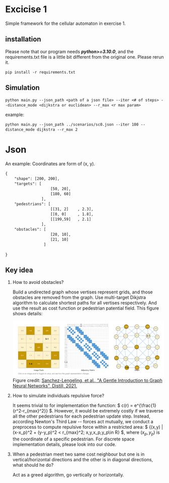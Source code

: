 # Excicise 1

Simple framework for the cellular automaton in exercise 1.

## installation

Please note that our program needs ***python>=3.10.0***, and the requirements.txt file is a little bit different from the original one. Please rerun it.

```
pip install -r requirements.txt 
```

## Simulation

```
python main.py --json_path <path of a json file> --iter <# of steps> --distance_mode <dijkstra or euclidean> --r_max <r max param>
```

example:

```
python main.py --json_path ../scenarios/sc0.json --iter 100 --distance_mode dijkstra --r_max 2
```

# Json

An example:
Coordinates are form of (x, y).

```
{
    "shape": [200, 200],
    "targets": [
                    [50, 20],
                    [180, 60]
                ],
    "pedestrians": [
                    [[31, 2]    , 2.3],
                    [[0, 0]     , 1.8],
                    [[199,59]   , 2.1]
                ],
    "obstacles": [
                    [20, 10],
                    [21, 10]
                 ]
          
}
```

## Key idea

1. How to avoid obstacles?

   Build a undirected graph whose vertises represent grids, and those obstacles are removed from the graph. Use multi-target Dikjstra algorithm to calculate shortest paths for all vertises respectively. And use the result as cost function or pedestrian patential field. This figure shows details:

   ![img](./imgs/graph1.png)
   Figure credit: [Sanchez-Lengeling, et al., &#34;A Gentle Introduction to Graph Neural Networks&#34;, Distill, 2021.](https://distill.pub/2021/gnn-intro/)
2. How to simulate individuals repulsive force?

   It seems trivial to for implementation the function: $ c(r) = e^{\frac{1}{r^2-r_{max}^2}} $. However, it would be extremely costly if we traverse all the other pedestrians for each pedestrian update step. Instead, according Newton's Third Law -- forces act mutually, we conduct a preprocess to compute repulsive force within a restricted area: $ \{(x,y) | (x-x_p)^2 + (y-y_p)^2 < r_{max}^2; x,y,x_p,y_p\in R\} $, where $(x_p, y_p)$ is the coordinate of a specific pedestrian. For discrete space implementation details, please look into our code.
3. When a pedestrian meet two same cost neighbour but one is in vertical/horizontal directions and the other is in diagonal directions, what should he do?

   Act as a greed algorithm, go vertically or horizontally.
